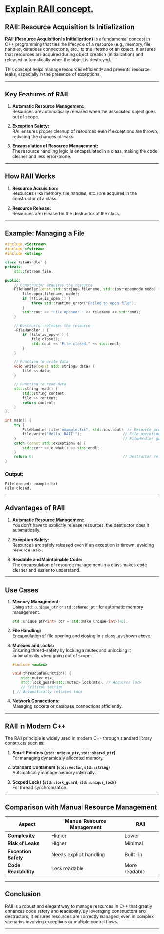 # [Explain RAII concept.](#explain-raii-concept)

## **RAII: Resource Acquisition Is Initialization**

**RAII (Resource Acquisition Is Initialization)** is a fundamental concept in C++ programming that ties the lifecycle of a resource (e.g., memory, file handles, database connections, etc.) to the lifetime of an object. It ensures that resources are acquired during object creation (initialization) and released automatically when the object is destroyed.

This concept helps manage resources efficiently and prevents resource leaks, especially in the presence of exceptions.

---

## **Key Features of RAII**
1. **Automatic Resource Management:**  
   Resources are automatically released when the associated object goes out of scope.
   
2. **Exception Safety:**  
   RAII ensures proper cleanup of resources even if exceptions are thrown, reducing the chances of leaks.

3. **Encapsulation of Resource Management:**  
   The resource handling logic is encapsulated in a class, making the code cleaner and less error-prone.

---

## **How RAII Works**

1. **Resource Acquisition:**  
   Resources (like memory, file handles, etc.) are acquired in the constructor of a class.

2. **Resource Release:**  
   Resources are released in the destructor of the class.

---

## **Example: Managing a File**

```cpp
#include <iostream>
#include <fstream>
#include <string>

class FileHandler {
private:
    std::fstream file;

public:
    // Constructor acquires the resource
    FileHandler(const std::string& filename, std::ios::openmode mode) {
        file.open(filename, mode);
        if (!file.is_open()) {
            throw std::runtime_error("Failed to open file");
        }
        std::cout << "File opened: " << filename << std::endl;
    }

    // Destructor releases the resource
    ~FileHandler() {
        if (file.is_open()) {
            file.close();
            std::cout << "File closed." << std::endl;
        }
    }

    // Function to write data
    void write(const std::string& data) {
        file << data;
    }

    // Function to read data
    std::string read() {
        std::string content;
        file >> content;
        return content;
    }
};

int main() {
    try {
        FileHandler file("example.txt", std::ios::out); // Resource acquired
        file.write("Hello, RAII!");                   // File operations
    }                                                 // FileHandler goes out of scope here
    catch (const std::exception& e) {
        std::cerr << e.what() << std::endl;
    }
    return 0;                                         // Destructor releases the resource
}
```

### **Output:**
```
File opened: example.txt
File closed.
```

---

## **Advantages of RAII**
1. **Automatic Resource Management:**  
   You don’t have to explicitly release resources; the destructor does it automatically.

2. **Exception Safety:**  
   Resources are safely released even if an exception is thrown, avoiding resource leaks.

3. **Readable and Maintainable Code:**  
   The encapsulation of resource management in a class makes code cleaner and easier to understand.

---

## **Use Cases**
1. **Memory Management:**  
   Using `std::unique_ptr` or `std::shared_ptr` for automatic memory management.

   ```cpp
   std::unique_ptr<int> ptr = std::make_unique<int>(42);
   ```

2. **File Handling:**  
   Encapsulation of file opening and closing in a class, as shown above.

3. **Mutexes and Locks:**  
   Ensuring thread-safety by locking a mutex and unlocking it automatically when going out of scope.

   ```cpp
   #include <mutex>

   void threadSafeFunction() {
       std::mutex mtx;
       std::lock_guard<std::mutex> lock(mtx); // Acquires lock
       // Critical section
   } // Automatically releases lock
   ```

4. **Network Connections:**  
   Managing sockets or database connections efficiently.

---

## **RAII in Modern C++**
The RAII principle is widely used in modern C++ through standard library constructs such as:
1. **Smart Pointers (`std::unique_ptr`, `std::shared_ptr`)**  
   For managing dynamically allocated memory.

2. **Standard Containers (`std::vector`, `std::string`)**  
   Automatically manage memory internally.

3. **Scoped Locks (`std::lock_guard`, `std::unique_lock`)**  
   For thread synchronization.

---

## **Comparison with Manual Resource Management**
| **Aspect**              | **Manual Resource Management** | **RAII**                |
|--------------------------|--------------------------------|-------------------------|
| **Complexity**           | Higher                        | Lower                   |
| **Risk of Leaks**        | Higher                        | Minimal                 |
| **Exception Safety**     | Needs explicit handling       | Built-in                |
| **Code Readability**     | Less readable                 | More readable           |

---

## **Conclusion**
RAII is a robust and elegant way to manage resources in C++ that greatly enhances code safety and readability. By leveraging constructors and destructors, it ensures resources are correctly managed, even in complex scenarios involving exceptions or multiple control flows.

---

